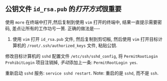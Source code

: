 公钥文件 `id_rsa.pub` 的***打开方式***很重要
---
使用 `more` 在终端中打开,然后复制到使用 `vim` 打开的终端中, 结果一直提示需要密码, 差点让所有的工作功亏一篑.
正确的做法是---
  1. 使用 `vim` 打开 `id_rsa.pub` 文件, 然后复制到剪切板, 然后使用 `vim` 打开目标计算机的 `/root/.ssh/authorized_keys` 文件, 粘贴公钥.

修改目标计算机的 `sshd` 配置文件 `/etc/ssh/sshd_config`, 将 `PermitRootLogin ProhibitLogin` 项目注销掉, *手动*添加上一条: `PermitRootLogin yes`.

重新启动 `sshd` 服务: `service sshd restart`. Note: 重启的是 `sshd`, 而不是 `ssh`.










